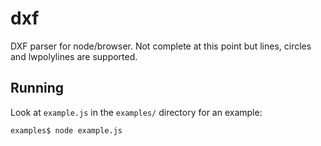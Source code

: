# dxf

DXF parser for node/browser. Not complete at this point but lines, circles and lwpolylines are supported.

## Running

Look at ```example.js``` in the ```examples/``` directory for an example:

    examples$ node example.js



